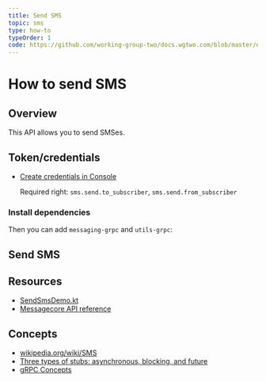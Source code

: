 ```yaml
---
title: Send SMS
topic: sms
type: how-to
typeOrder: 1
code: https://github.com/working-group-two/docs.wgtwo.com/blob/master/examples/sms/src/main/kotlin/SendSms.kt
---
```


# How to send SMS

## Overview

This API allows you to send SMSes. 

## Token/credentials
* [Create credentials in Console](https://console.wgtwo.com/api-keys-redirect)

  Required right: `sms.send.to_subscriber`, `sms.send.from_subscriber`

### Install dependencies
<JitpackDependency />

Then you can add `messaging-grpc` and `utils-grpc`:

<ClientDependencies :clients="['messaging-grpc', 'utils-grpc']"/>

## Send SMS
<GithubCode :to="$frontmatter.code" />

## Resources
* [SendSmsDemo.kt](https://github.com/working-group-two/wgtwo-kotlin-code-snippets/blob/master/src/main/kotlin/com/wgtwo/example/sendsms/SendSmsDemo.kt)
* [Messagecore API reference](https://github.com/working-group-two/wgtwoapis/blob/master/wgtwo/messaging/messagecore.proto)

## Concepts
* [wikipedia.org/wiki/SMS](https://en.wikipedia.org/wiki/SMS)
* [Three types of stubs: asynchronous, blocking, and future](https://grpc.io/docs/reference/java/generated-code/)
* [gRPC Concepts](https://grpc.io/docs/guides/concepts/)
